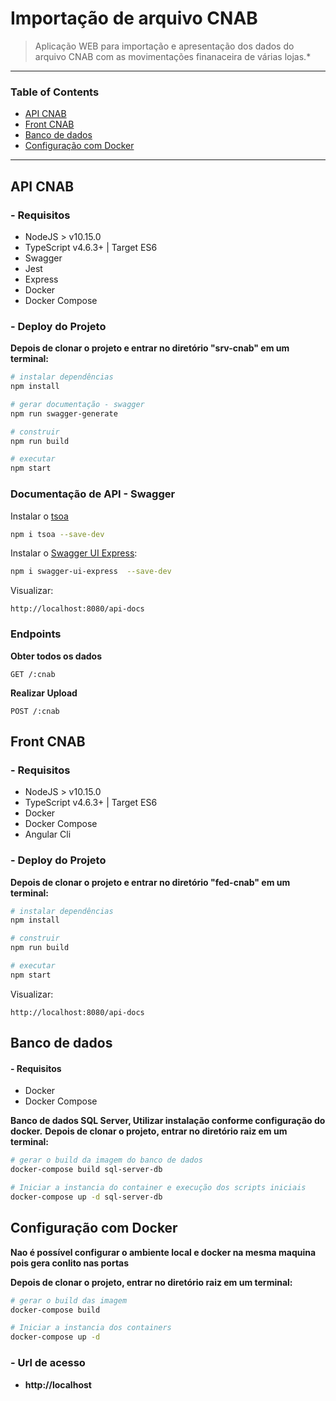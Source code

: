 # Importação de arquivo CNAB

>Aplicação WEB para importação e apresentação dos dados do arquivo CNAB com as movimentações finanaceira de várias lojas.*

-----------
### Table of Contents
* [API CNAB](#api-cnab)
* [Front CNAB](#front-cnab)
* [Banco de dados](#banco-de-dados)
* [Configuração com Docker](#configuração-com-docker)
-----------
## API CNAB

### - Requisitos
* NodeJS > v10.15.0
* TypeScript v4.6.3+ | Target ES6
* Swagger
* Jest
* Express
* Docker
* Docker Compose

### - Deploy do Projeto

**Depois de clonar o projeto e entrar no diretório "srv-cnab" em um terminal:**

```bash
# instalar dependências
npm install

# gerar documentação - swagger
npm run swagger-generate

# construir
npm run build

# executar
npm start
```

### Documentação de API - Swagger

Instalar o [tsoa](https://www.npmjs.com/package/tsoa)
```bash
npm i tsoa --save-dev
```
Instalar o [Swagger UI Express](https://www.npmjs.com/package/swagger-ui-express):
```bash
npm i swagger-ui-express  --save-dev
```
Visualizar:
```
http://localhost:8080/api-docs

```

### Endpoints

**Obter todos os dados**
    
    GET /:cnab

**Realizar Upload**
    
    POST /:cnab

## Front CNAB

### - Requisitos
* NodeJS > v10.15.0
* TypeScript v4.6.3+ | Target ES6
* Docker
* Docker Compose
* Angular Cli

### - Deploy do Projeto

**Depois de clonar o projeto e entrar no diretório "fed-cnab" em um terminal:**

```bash
# instalar dependências
npm install

# construir
npm run build

# executar
npm start
```
Visualizar:
```
http://localhost:8080/api-docs

```

## Banco de dados

#### - Requisitos
* Docker
* Docker Compose

**Banco de dados SQL Server, Utilizar instalação conforme configuração do docker.**
**Depois de clonar o projeto, entrar no diretório raiz em um terminal:**

```bash
# gerar o build da imagem do banco de dados
docker-compose build sql-server-db

# Iniciar a instancia do container e execução dos scripts iniciais
docker-compose up -d sql-server-db
```
## Configuração com Docker
**Nao é possível configurar o ambiente local e docker na mesma maquina pois gera conlito nas portas**

**Depois de clonar o projeto, entrar no diretório raiz em um terminal:**

```bash
# gerar o build das imagem
docker-compose build

# Iniciar a instancia dos containers
docker-compose up -d
```
### - Url de acesso
* **http://localhost**
